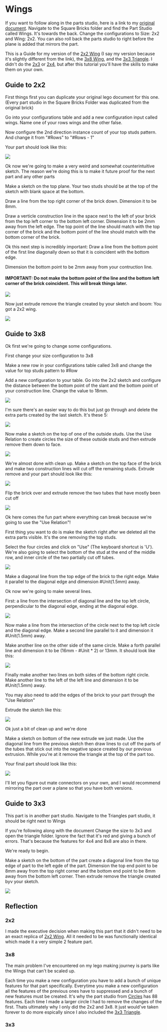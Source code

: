 # Wings 

If you want to follow along in the parts studio, here is a link to my [original document](https://cvilleschools.onshape.com/documents/18c55e9aeb64057e8e0fbb6a/w/5c06b8e3c4dcf6e948152fa4/e/18df3578f02c775cfcadaef9?configuration=List_8xTqWDMkkCG2Mw%3D_2x2%3BList_ArQ6GsCPNSkQoQ%3DDefault%3BList_Izy0ldJ6UfParG%3DDefault%3BList_tmPjPdZ9wrB2lD%3DDefault&renderMode=0&uiState=6290d24be366b652b2773d0f). Navigate to the Square Bricks folder and find the Part Studio called Wings. It's towards the back. Change the configurations to Size: 2x2 and Wing: 2x2. You can also roll back the parts studio to right before the plane is added that mirrors the part. 

This is a Guide for my version of the [2x2 Wing](https://www.bricklink.com/v2/catalog/catalogitem.page?P=24299#T=C) (I say my version because it's slightly different from the link), the [3x8 Wing](https://www.bricklink.com/v2/catalog/catalogitem.page?P=50305#T=C), and the [3x3 Triangle](https://www.bricklink.com/v2/catalog/catalogitem.page?P=2450#T=C). I didn't do the [2x3](https://www.bricklink.com/v2/catalog/catalogitem.page?P=43723#T=C) or [2x4](https://www.bricklink.com/v2/catalog/catalogitem.page?P=41770#T=C), but after this tutorial you'll have the skills to make them on your own. 

## Guide to 2x2

First things first you can duplicate your original lego document for this one. (Every part studio in the Square Bricks Folder was duplicated from the original brick) 

Go into your configurations table and add a new configuration input called wings. Name one of your rows wings and the other false. 

Now configure the 2nd direction instance count of your top studs pattern. And change it from "#Rows" to "#Rows - 1" 

Your part should look like this: 

<img src="Photos/Wing(1).PNG">

Ok now we're going to make a very weird and somewhat counterintuitive sketch. The reason we're doing this is to make it future proof for the next part and any other parts 

Make a sketch on the top plane. Your two studs should be at the top of the sketch with blank space at the bottom. 

Draw a line from the top right corner of the brick down. Dimension it to be 8mm. 

Draw a verticle construction line in the space next to the left of your brick from the top left corner to the bottom left corner. Dimension it to be 2mm away from the left edge. The top point of the line should match with the top corner of the brick and the bottom point of the line should match with the bottom corner of the brick. 

Ok this next step is incredibly important: Draw a line from the bottom point of the first line diagonally down so that it is coincident with the bottom edge. 

Dimension the bottom point to be 2mm away from your contruction line. 

#### IMPORTANT: Do not make the bottom point of the line and the bottom left corner of the brick coincident. This will break things later.

<img src="Photos/Wing(2).PNG">

Now just extrude remove the triangle created by your sketch and boom: You got a 2x2 wing. 

<img src="Photos/Wing(3).PNG">

## Guide to 3x8 

Ok first we're going to change some configurations. 

First change your size configuration to 3x8 

Make a new row in your configurations table called 3x8 and change the value for top studs pattern to #Row

Add a new configuration to your table. Go into the 2x2 sketch and configure the distance between the bottom point of the slant and the bottom point of your construction line. Change the value to 18mm. 

<img src="Photos/Wing(4).png">

I'm sure there's an easier way to do this but just go through and delete the extra parts created by the last sketch. It's these 5:

<img src="Photos/Wing(5).PNG">

Now make a sketch on the top of one of the outside studs. Use the Use Relation to create circles the size of these outside studs and then extrude remove them down to face. 

<img src="Photos/Wing(6).PNG">

We're almost done with clean up. Make a sketch on the top face of the brick and make two construction lines will cut off the remaining studs. Extrude remove and your part should look like this: 

<img src="Photos/Wing(7).PNG">

Flip the brick over and extrude remove the two tubes that have mostly been cut off 

<img src="Photos/Wing(8).PNG">

Ok here comes the fun part where everything can break because we're going to use the "Use Relation"!

First thing you want to do is make the sketch right after we deleted all the extra parts visible. It's the one removing the top studs. 

Select the four circles and click on "Use" (The keyboard shortcut is 'U'). We're also going to select the bottom of the stud at the end of the middle row, and inner circle of the two partially cut off tubes. 

<img src="Photos/Wing(9).PNG">

Make a diagonal line from the top edge of the brick to the right edge. Make it parallel to the diagonal edge and dimension #Unit(1.5mm) away. 

Ok now we're going to make several lines. 

First: a line from the intersection of diagonal line and the top left circle, perpendicular to the diagonal edge, ending at the diagonal edge. 

<img src="Photos/Wing(10).PNG">

Now make a line from the intersection of the circle next to the top left circle and the diagonal edge. Make a second line parallel to it and dimension it #Unit(1.5mm) away. 

Make another line on the other side of the same circle. Make a forth parallel line and dimension it to be (16mm - #Unit * 2) or 13mm. It should look like this: 

<img src="Photos/Wing(11).PNG">

Finally make another two lines on both sides of the bottom right circle. Make another line to the left of the left line and dimension it to be #Unit(1.5mm) away. 

You may also need to add the edges of the brick to your part through the "Use Relation"

Extrude the sketch like this:

<img src="Photos/Wing(12).PNG">

Ok just a bit of clean up and we're done 

Make a sketch on bottom of the new extrude we just made. Use the diagonal line from the previous sketch then draw lines to cut off the parts of the tubes that stick out into the negative space created by our previous extrusion. While you're at it remove the triangle at the top of the part too. 

Your final part should look like this: 

<img src="Photos/Wing(13).PNG"> 

I'll let you figure out mate connectors on your own, and I would recommend mirroring the part over a plane so that you have both versions. 

## Guide to 3x3 

This part is in another part studio. Navigate to the Triangles part studio, it should be right next to Wings 

If you're following along with the document Change the size to 3x3 and open the triangle folder. Ignore the fact that it's red and giving a bunch of errors. That's because the features for 4x4 and 8x8 are also in there. 

We're ready to begin. 

Make a sketch on the bottom of the part create a diagonal line from the top edge of part to the left egde of the part. Dimension the top end point to be 8mm away from the top right corner and the bottom end point to be 8mm away from the bottom left corner. Then extrude remove the triangle created byv your sketch. 

<img src="Photos/Triangle(1).PNG"> 

## Reflection 

### 2x2

I made the executive decision when making this part that it didn't need to be an exact replica of [2x2 Wing](https://www.bricklink.com/v2/catalog/catalogitem.page?P=24299#T=C). All it needed to be was functionally identical which made it a very simple 2 feature part. 

### 3x8 

The main problem I've encountered on my lego making journey is parts like the Wings that can't be scaled up. 

Each time you make a new configuration you have to add a bunch of unique features for that part specifically. Everytime you make a new configuration all the features of the previous ones have to suppressed and a bunch of new features must be created. It's why the part studio from [Circles](Circles.md) has 88 features. Each time I made a larger circle I had to remove the changes of the first. Thats ultimately why I only did the 2x2 and 3x8. It just would've taken forever to do more espically since I also included the [3x3 Triangle](https://www.bricklink.com/v2/catalog/catalogitem.page?P=2450#T=C).

### 3x3 
